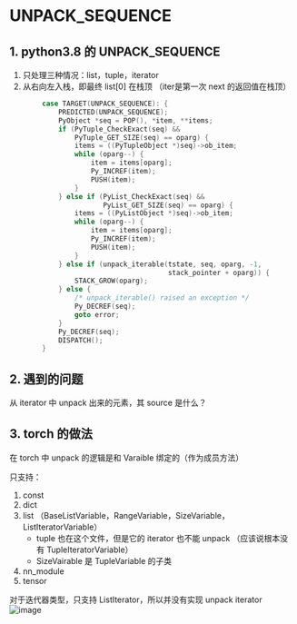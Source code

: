 # UNPACK_SEQUENCE

## 1. python3.8 的 UNPACK_SEQUENCE

1.   只处理三种情况：list，tuple，iterator
2.   从右向左入栈，即最终 list[0] 在栈顶 （iter是第一次 next 的返回值在栈顶）

```cc
        case TARGET(UNPACK_SEQUENCE): {
            PREDICTED(UNPACK_SEQUENCE);
            PyObject *seq = POP(), *item, **items;
            if (PyTuple_CheckExact(seq) &&
                PyTuple_GET_SIZE(seq) == oparg) {
                items = ((PyTupleObject *)seq)->ob_item;
                while (oparg--) {
                    item = items[oparg];
                    Py_INCREF(item);
                    PUSH(item);
                }
            } else if (PyList_CheckExact(seq) &&
                       PyList_GET_SIZE(seq) == oparg) {
                items = ((PyListObject *)seq)->ob_item;
                while (oparg--) {
                    item = items[oparg];
                    Py_INCREF(item);
                    PUSH(item);
                }
            } else if (unpack_iterable(tstate, seq, oparg, -1,
                                       stack_pointer + oparg)) {
                STACK_GROW(oparg);
            } else {
                /* unpack_iterable() raised an exception */
                Py_DECREF(seq);
                goto error;
            }
            Py_DECREF(seq);
            DISPATCH();
        }
```



## 2. 遇到的问题

从 iterator 中 unpack 出来的元素，其 source 是什么？



## 3. torch 的做法

在 torch 中 unpack 的逻辑是和 Varaible 绑定的（作为成员方法）

只支持：

1.   const
2.   dict
3.   list （BaseListVariable，RangeVariable，SizeVariable，ListIteratorVariable）
     -   tuple 也在这个文件，但是它的 iterator 也不能 unpack （应该说根本没有 TupleIteratorVariable）
     -   SizeVairable 是 TupleVariable 的子类
4.   nn_module
5.   tensor

对于迭代器类型，只支持 ListIterator，所以并没有实现 unpack iterator
![image](https://user-images.githubusercontent.com/79986504/236820096-a38e7c18-8b1a-454c-81a5-03f61c653ebc.png)
